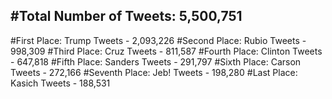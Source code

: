 #Total Number of Tweets: 5,500,751 
---
#First Place: Trump Tweets - 2,093,226
#Second Place: Rubio Tweets - 998,309
#Third Place: Cruz Tweets - 811,587
#Fourth Place: Clinton Tweets - 647,818
#Fifth Place: Sanders Tweets - 291,797
#Sixth Place: Carson Tweets - 272,166
#Seventh Place: Jeb! Tweets - 198,280
#Last Place: Kasich Tweets - 188,531
